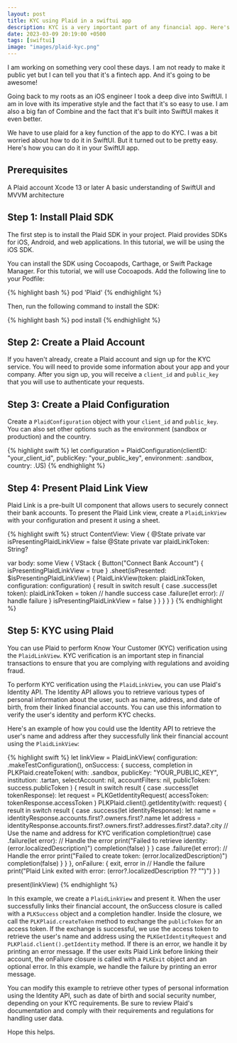```yaml
---
layout: post
title: KYC using Plaid in a swiftui app
description: KYC is a very important part of any financial app. Here's how you can use Plaid to do it in a swiftui app.
date: 2023-03-09 20:19:00 +0500
tags: [swiftui]
image: "images/plaid-kyc.png"
---
```


I am working on something very cool these days. I am not ready to make it public yet but I can tell you that it's a fintech app. And it's going to be awesome!

Going back to my roots as an iOS engineer I took a deep dive into SwiftUI. I am in love with its imperative style and the fact that it's so easy to use. I am also a big fan of Combine and the fact that it's built into SwiftUI makes it even better.

We have to use plaid for a key function of the app to do KYC. I was a bit worried about how to do it in SwiftUI. But it turned out to be pretty easy. Here's how you can do it in your SwiftUI app.

## Prerequisites

A Plaid account
Xcode 13 or later
A basic understanding of SwiftUI and MVVM architecture

## Step 1: Install Plaid SDK

The first step is to install the Plaid SDK in your project. Plaid provides SDKs for iOS, Android, and web applications. In this tutorial, we will be using the iOS SDK.

You can install the SDK using Cocoapods, Carthage, or Swift Package Manager. For this tutorial, we will use Cocoapods. Add the following line to your Podfile:

{% highlight bash %}
pod 'Plaid'
{% endhighlight %}

Then, run the following command to install the SDK:

{% highlight bash %}
pod install
{% endhighlight %}

## Step 2: Create a Plaid Account

If you haven't already, create a Plaid account and sign up for the KYC service. You will need to provide some information about your app and your company. After you sign up, you will receive a `client_id` and `public_key` that you will use to authenticate your requests.

## Step 3: Create a Plaid Configuration

Create a `PlaidConfiguration` object with your `client_id` and `public_key`. You can also set other options such as the environment (sandbox or production) and the country.

{% highlight swift %}
let configuration = PlaidConfiguration(clientID: "your_client_id", publicKey: "your_public_key", environment: .sandbox, country: .US)
{% endhighlight %}

## Step 4: Present Plaid Link View

Plaid Link is a pre-built UI component that allows users to securely connect their bank accounts. To present the Plaid Link view, create a `PlaidLinkView` with your configuration and present it using a sheet.

{% highlight swift %}
struct ContentView: View {
  @State private var isPresentingPlaidLinkView = false
  @State private var plaidLinkToken: String?

  var body: some View {
    VStack {
      Button("Connect Bank Account") {
        isPresentingPlaidLinkView = true
      }
      .sheet(isPresented: $isPresentingPlaidLinkView) {
        PlaidLinkView(token: plaidLinkToken, configuration: configuration) { result in
          switch result {
          case .success(let token):
            plaidLinkToken = token
            // handle success
          case .failure(let error):
            // handle failure
          }
          isPresentingPlaidLinkView = false
        }
      }
    }
  }
}
{% endhighlight %}

## Step 5: KYC using Plaid
You can use Plaid to perform Know Your Customer (KYC) verification using the `PlaidLinkView`. KYC verification is an important step in financial transactions to ensure that you are complying with regulations and avoiding fraud.

To perform KYC verification using the `PlaidLinkView`, you can use Plaid's Identity API. The Identity API allows you to retrieve various types of personal information about the user, such as name, address, and date of birth, from their linked financial accounts. You can use this information to verify the user's identity and perform KYC checks.

Here's an example of how you could use the Identity API to retrieve the user's name and address after they successfully link their financial account using the `PlaidLinkView`:

{% highlight swift %}
let linkView = PlaidLinkView(
    configuration: .makeTestConfiguration(),
    onSuccess: { success, completion in
        PLKPlaid.createToken(
            with: .sandbox,
            publicKey: "YOUR_PUBLIC_KEY",
            institution: .tartan,
            selectAccount: nil,
            accountFilters: nil,
            publicToken: success.publicToken
        ) { result in
            switch result {
            case .success(let tokenResponse):
                let request = PLKGetIdentityRequest(
                    accessToken: tokenResponse.accessToken
                )
                PLKPlaid.client().getIdentity(with: request) { result in
                    switch result {
                    case .success(let identityResponse):
                        let name = identityResponse.accounts.first?.owners.first?.name
                        let address = identityResponse.accounts.first?.owners.first?.addresses.first?.data?.city
                        // Use the name and address for KYC verification
                        completion(true)
                    case .failure(let error):
                        // Handle the error
                        print("Failed to retrieve identity: \(error.localizedDescription)")
                        completion(false)
                    }
                }
            case .failure(let error):
                // Handle the error
                print("Failed to create token: \(error.localizedDescription)")
                completion(false)
            }
        }
    },
    onFailure: { exit, error in
        // Handle the failure
        print("Plaid Link exited with error: \(error?.localizedDescription ?? "")")
    }
)

present(linkView)
{% endhighlight %}

In this example, we create a `PlaidLinkView` and present it. When the user successfully links their financial account, the onSuccess closure is called with a `PLKSuccess` object and a completion handler. Inside the closure, we call the `PLKPlaid.createToken` method to exchange the `publicToken` for an access token. If the exchange is successful, we use the access token to retrieve the user's name and address using the `PLKGetIdentityRequest` and `PLKPlaid.client().getIdentity` method. If there is an error, we handle it by printing an error message. If the user exits Plaid Link before linking their account, the onFailure closure is called with a `PLKExit` object and an optional error. In this example, we handle the failure by printing an error message.

You can modify this example to retrieve other types of personal information using the Identity API, such as date of birth and social security number, depending on your KYC requirements. Be sure to review Plaid's documentation and comply with their requirements and regulations for handling user data.

Hope this helps.
